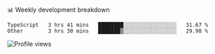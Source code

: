📊 Weekly development breakdown
<!--START_SECTION:waka-->

```text
TypeScript   3 hrs 41 mins   ████████░░░░░░░░░░░░░░░░░   31.67 %
Other        3 hrs 30 mins   ███████▒░░░░░░░░░░░░░░░░░   29.98 %
```

<!--END_SECTION:waka-->

<img src="https://gpvc.arturio.dev/iqbalfasri" alt="Profile views"/>

